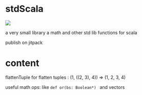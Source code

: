 # stdScala

[![](https://jitpack.io/v/doofin/stdScala.svg)](https://jitpack.io/#doofin/stdScala)

a very small library a math and other std lib functions for scala

publish on jitpack


# content

flattenTuple for flatten tuples : (1, ((2, 3), 4)) => (1, 2, 3, 4)

useful math ops: like `def or(bs: Boolean*) ` and vectors

